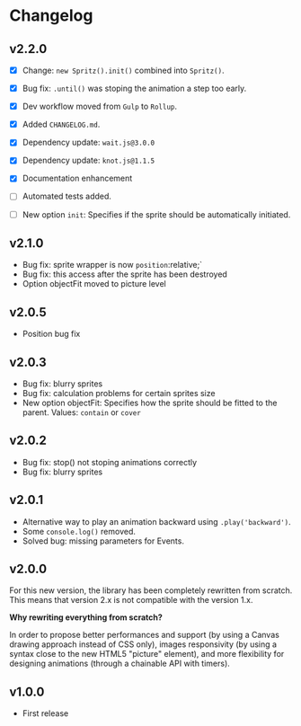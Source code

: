 # Changelog


## v2.2.0

- [x] Change: `new Spritz().init()` combined into `Spritz()`.
- [x] Bug fix: `.until()` was stoping the animation a step too early.
- [x] Dev workflow moved from `Gulp` to `Rollup`.
- [x] Added `CHANGELOG.md`.
- [x] Dependency update: `wait.js@3.0.0`
- [x] Dependency update: `knot.js@1.1.5`
- [x] Documentation enhancement
- [ ] Automated tests added.
- [ ] New option `init`: Specifies if the sprite should be automatically initiated.


## v2.1.0

- Bug fix: sprite wrapper is now `position`:relative;`
- Bug fix: this access after the sprite has been destroyed
- Option objectFit moved to picture level


## v2.0.5

- Position bug fix


## v2.0.3

- Bug fix: blurry sprites
- Bug fix: calculation problems for certain sprites size
- New option objectFit: Specifies how the sprite should be fitted to the parent. Values: `contain` or `cover`


## v2.0.2

- Bug fix: stop() not stoping animations correctly
- Bug fix: blurry sprites


## v2.0.1

- Alternative way to play an animation backward using `.play('backward')`.
- Some `console.log()` removed.
- Solved bug: missing parameters for Events.


## v2.0.0

For this new version, the library has been completely rewritten from scratch. This means that version 2.x is not compatible with the version 1.x.

**Why rewriting everything from scratch?**

In order to propose better performances and support (by using a Canvas drawing approach instead of CSS only), images responsivity (by using a syntax close to the new HTML5 "picture" element), and more flexibility for designing animations (through a chainable API with timers).


## v1.0.0

- First release

